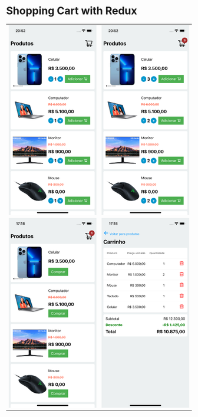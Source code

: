# Shopping Cart with Redux

<table>
    <tr>
        <td>
            <img alt="Teams" src="https://raw.githubusercontent.com/rbalves/shopping-cart-redux/main/assets/screenshot-5.png"/>
        </td>
        <td>
            <img alt="Teams" src="https://raw.githubusercontent.com/rbalves/shopping-cart-redux/main/assets/screenshot-6.png"/>
        </td>
    </tr>
    <tr>
        <td>
            <img alt="Teams" src="https://raw.githubusercontent.com/rbalves/shopping-cart-redux/main/assets/screenshot-1.png"/>
        </td>
        <td>
            <img alt="Teams" src="https://raw.githubusercontent.com/rbalves/shopping-cart-redux/main/assets/screenshot-2.png"/>
        </td>
    </tr>
</table>
